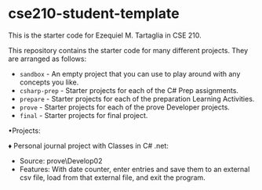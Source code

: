 # cse210-student-template
This is the starter code for Ezequiel M. Tartaglia in CSE 210.

This repository contains the starter code for many different projects. They are arranged as follows:

* `sandbox` - An empty project that you can use to play around with any concepts you like.
* `csharp-prep` - Starter projects for each of the C# Prep assignments.
* `prepare` - Starter projects for each of the preparation Learning Activities.
* `prove` - Starter projects for each of the prove Developer projects.
* `final` - Starter projects for final project.


•Projects:
 
 ♦ Personal journal project with Classes in C# .net:
   - Source: prove\Develop02
   - Features: With date counter, enter entries and save them to an external csv file, load from that external file, and exit the program.
